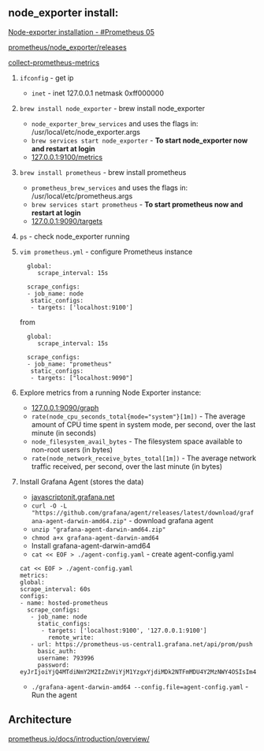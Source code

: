## node_exporter install:

[Node-exporter installation - #Prometheus 05](https://www.youtube.com/watch?v=b80tDM16Jjc&t=1s)

[prometheus/node_exporter/releases](https://github.com/prometheus/node_exporter/releases)

[collect-prometheus-metrics](https://grafana.com/blog/2022/05/10/how-to-collect-prometheus-metrics-with-the-opentelemetry-collector-and-grafana/)


1. `ifconfig` - get ip
   * `inet` - inet 127.0.0.1 netmask 0xff000000

2. `brew install node_exporter` - brew install node_exporter
   * `node_exporter_brew_services` and uses the flags in: /usr/local/etc/node_exporter.args
   * `brew services start node_exporter` - **To start node_exporter now and restart at login**
   * [127.0.0.1:9100/metrics](http://127.0.0.1:9100/metrics)

3. `brew install prometheus` - brew install prometheus
   * `prometheus_brew_services` and uses the flags in: /usr/local/etc/prometheus.args
   * `brew services start prometheus` - **To start prometheus now and restart at login**
   * [127.0.0.1:9090/targets](http://127.0.0.1:9090/targets)

4. `ps` - check node_exporter running
5. `vim prometheus.yml` - configure Prometheus instance
   ```
     global:
        scrape_interval: 15s
        
     scrape_configs:
     - job_name: node
      static_configs:
      - targets: ['localhost:9100']
   ```
   from
   ```
     global:
        scrape_interval: 15s
        
     scrape_configs:
     - job_name: "prometheus"
      static_configs:
      - targets: ["localhost:9090"]
   ```
   
6. Explore metrics from a running Node Exporter instance:
   * [127.0.0.1:9090/graph](http://127.0.0.1:9090/graph)
   * `rate(node_cpu_seconds_total{mode="system"}[1m])` - The average amount of CPU time spent in system mode, per second, over the last minute (in seconds)
   * `node_filesystem_avail_bytes` - The filesystem space available to non-root users (in bytes)
   * `rate(node_network_receive_bytes_total[1m])` - The average network traffic received, per second, over the last minute (in bytes)

7. Install Grafana Agent (stores the data)
   * [javascriptonit.grafana.net](https://javascriptonit.grafana.net/a/grafana-easystart-app/hmInstancePromId)
   * `curl -O -L "https://github.com/grafana/agent/releases/latest/download/grafana-agent-darwin-amd64.zip"` - download grafana agent
   * `unzip "grafana-agent-darwin-amd64.zip"`
   * `chmod a+x grafana-agent-darwin-amd64`
   * Install grafana-agent-darwin-amd64
   * `cat << EOF > ./agent-config.yaml` - create agent-config.yaml
   
   ```
   cat << EOF > ./agent-config.yaml
   metrics:
   global:
   scrape_interval: 60s
   configs:
   - name: hosted-prometheus
     scrape_configs:
      - job_name: node
        static_configs:
         - targets: ['localhost:9100', '127.0.0.1:9100']
           remote_write:
      - url: https://prometheus-us-central1.grafana.net/api/prom/push
        basic_auth:
        username: 793996
        password: eyJrIjoiYjQ4MTdiNmY2M2IzZmViYjM1YzgxYjdiMDk2NTFmMDU4Y2MzNWY4OSIsIm4iOiJncmFmYW5hLWFwaS1rZXkiLCJpZCI6ODAzNDEyfQ==EOF
   ```
   
   * `./grafana-agent-darwin-amd64 --config.file=agent-config.yaml` - Run the agent


## Architecture
[prometheus.io/docs/introduction/overview/](https://prometheus.io/docs/introduction/overview/)